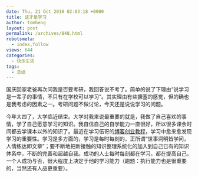 ```yaml
---
date: Thu, 21 Oct 2010 02:03:18 +0000
title: 这才是学习
author: tomheng
layout: post
permalink: /archives/848.html
robotsmeta:
  - index,follow
views: 644
categories:
  - 快乐生活
tags:
  - 总结
---
```

国庆回家老爸再次问我是否要考研，我回答说不考了。简单的说了下理由“说学习是一辈子的事情，不只有在学校可以学习”。其实理由有些搪塞的感觉，但的确也是我考虑的因素之一。考研问题不做讨论，今天还是说说学习的问题。

今年大四了，大学临近结束。大学对我来说最重要的就是，我做了自己喜欢的事情，学了自己愿意学习的知识。我自信自己的自学能力一直很好，所以很多课余时间都去学课本以外的知识了。最近在学习伍哥的[博客创业教程][1]，学习中愈来愈发现学习的重要性。学习是多方面的，学习是每时每刻的，正所谓“世事洞明皆学问，人情练达即文章”；要不断地把新接触的知识整理系统化的加入到自己已有的知识体系中，不断的完善和超越自我。成功的人士每时每刻都在学习，都在提高自己。一个人成功与否，很大程度上决定于他的学习能力（跑题：执行能力也是很重要的，当然还有人品更重要）。

 [1]: http://www.blogrich.org/
